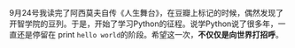 9月24号我读完了阿西莫夫自传《人生舞台》，在豆瓣上标记的时候，偶然发现了开智学院的豆列。于是，开始了学习Python的征程。说学Python说了很多年，一直还是停留在 print `hello world`的阶段。希望这一次，**不仅仅是向世界打招呼**。
